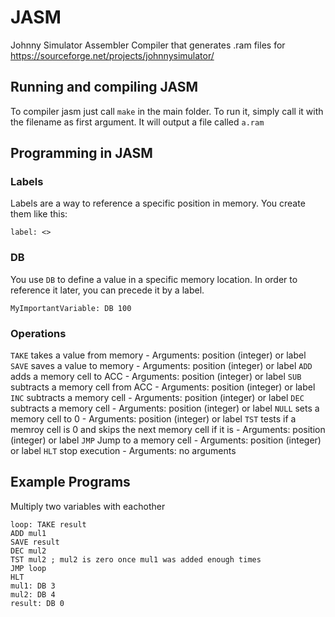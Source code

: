 # JASM
Johnny Simulator Assembler
Compiler that generates .ram files for https://sourceforge.net/projects/johnnysimulator/

## Running and compiling JASM

To compiler jasm just call `make` in the main folder. 
To run it, simply call it with the filename as first argument. It will output a file called `a.ram`

## Programming in JASM
### Labels
Labels are a way to reference a specific position in memory.
You create them like this:
```
label: <>
```
### DB
You use `DB` to define a value in a specific memory location. In order to reference it later, you can precede it by a label.
```
MyImportantVariable: DB 100
```
### Operations
`TAKE` takes a value from memory - Arguments: position (integer) or label
`SAVE` saves a value to memory - Arguments: position (integer) or label
`ADD` adds a memory cell to ACC - Arguments: position (integer) or label
`SUB` subtracts a memory cell from ACC - Arguments: position (integer) or label
`INC` subtracts a memory cell - Arguments: position (integer) or label
`DEC` subtracts a memory cell - Arguments: position (integer) or label
`NULL` sets a memory cell to 0 - Arguments: position (integer) or label
`TST` tests if a memroy cell is 0 and skips the next memory cell if it is - Arguments: position (integer) or label
`JMP` Jump to a memory cell - Arguments: position (integer) or label
`HLT` stop execution - Arguments: no arguments

## Example Programs
Multiply two variables with eachother
```
loop: TAKE result
ADD mul1
SAVE result
DEC mul2
TST mul2 ; mul2 is zero once mul1 was added enough times
JMP loop
HLT
mul1: DB 3
mul2: DB 4
result: DB 0
```

